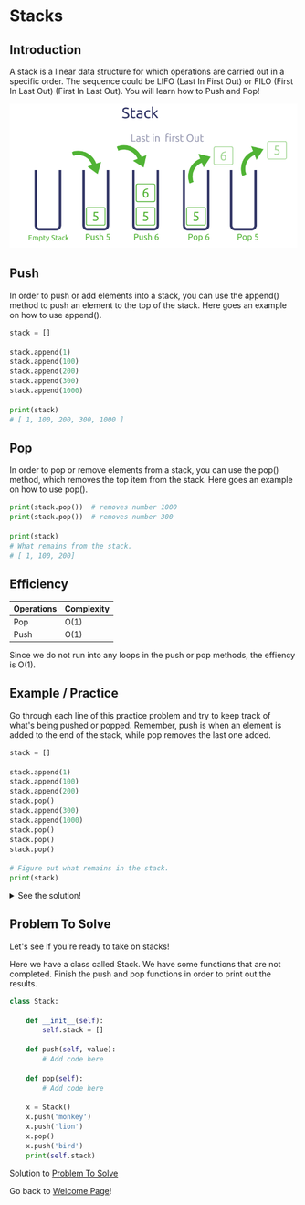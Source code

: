 # Stacks

## Introduction
A stack is a linear data structure for which operations are carried out in a specific order. The sequence could be LIFO (Last In First Out) or FILO (First In Last Out) (First In Last Out). You will learn how to Push and Pop!

![Pushing and Popping](images/stack-structure.png)

## Push

In order to push or add elements into a stack, you can use the append() method to push an element to the top of the stack. Here goes an example on how to use append().

```py
stack = []

stack.append(1)
stack.append(100)
stack.append(200)
stack.append(300)
stack.append(1000)

print(stack)
# [ 1, 100, 200, 300, 1000 ]
```
## Pop

In order to pop or remove elements from a stack, you can use the pop() method, which removes the top item from the stack. Here goes an example on how to use pop().

```py
print(stack.pop())  # removes number 1000
print(stack.pop())  # removes number 300

print(stack)
# What remains from the stack.
# [ 1, 100, 200]
```

## Efficiency
Operations | Complexity
 --- | ---
 Pop | O(1)
Push | O(1)
Since we do not run into any loops in the push or pop methods, the effiency is O(1).


## Example / Practice 
Go through each line of this practice problem and try to keep track of what's being pushed or popped. Remember, push is when an element is added to the end of the stack, while pop removes the last one added.


```py
stack = []

stack.append(1)
stack.append(100)
stack.append(200)
stack.pop()
stack.append(300)
stack.append(1000)
stack.pop()
stack.pop()
stack.pop()

# Figure out what remains in the stack.
print(stack)
```
<details>
<summary markdown="span">See the solution!</summary>

```py
stack = [] # Empty stack

stack.append(1) # [1]
stack.append(100) # [1, 100]
stack.append(200) # [1, 100, 200]
stack.pop() # [1, 100]
stack.append(300) # [1, 100, 300]
stack.append(1000) # [1, 100, 300, 1000]
stack.pop() # [1, 100, 300]
stack.pop() # [1, 100]
stack.pop() # [1]

print(stack) # [1] This is the answer
```
</details>

## Problem To Solve

Let's see if you're ready to take on stacks!

Here we have a class called Stack. We have some functions that are not completed. Finish the push and pop functions in order to print out the results.

```py
class Stack:

    def __init__(self):
        self.stack = []

    def push(self, value):
        # Add code here

    def pop(self):
        # Add code here

    x = Stack()
    x.push('monkey')
    x.push('lion')
    x.pop()
    x.push('bird')
    print(self.stack)

```
Solution to [Problem To Solve](solutions/stack-solution.md)


Go back to [Welcome Page](0-welcome.md)!
